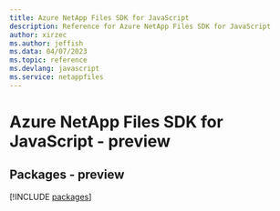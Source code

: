 ```yaml
---
title: Azure NetApp Files SDK for JavaScript
description: Reference for Azure NetApp Files SDK for JavaScript
author: xirzec
ms.author: jeffish
ms.data: 04/07/2023
ms.topic: reference
ms.devlang: javascript
ms.service: netappfiles
---
```

# Azure NetApp Files SDK for JavaScript - preview
## Packages - preview
[!INCLUDE [packages](netapp-files-index.md)]
